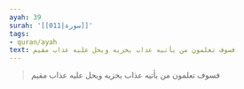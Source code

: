```yaml
---
ayah: 39
surah: '[[011|سورة]]'
tags:
- quran/ayah
text: فسوف تعلمون من يأتيه عذاب يخزيه ويحل عليه عذاب مقيم
---
```

> فسوف تعلمون من يأتيه عذاب يخزيه ويحل عليه عذاب مقيم

